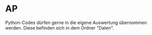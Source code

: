 # AP
Python-Codes dürfen gerne in die eigene Auswertung übernommen werden. Diese befinden sich in dem Ordner "Daten".

